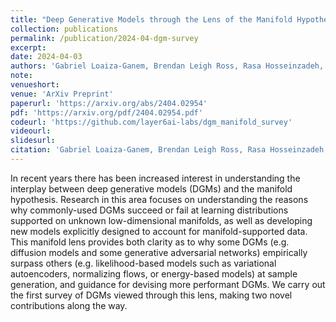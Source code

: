 ```yaml
---
title: "Deep Generative Models through the Lens of the Manifold Hypothesis: A Survey and New Connections"
collection: publications
permalink: /publication/2024-04-dgm-survey
excerpt: 
date: 2024-04-03
authors: 'Gabriel Loaiza-Ganem, Brendan Leigh Ross, Rasa Hosseinzadeh, Anthony L. Caterini, <b>Jesse C. Cresswell</b>,'
note:
venueshort:
venue: 'ArXiv Preprint'
paperurl: 'https://arxiv.org/abs/2404.02954'
pdf: 'https://arxiv.org/pdf/2404.02954.pdf'
codeurl: 'https://github.com/layer6ai-labs/dgm_manifold_survey'
videourl:
slidesurl:
citation: 'Gabriel Loaiza-Ganem, Brendan Leigh Ross, Rasa Hosseinzadeh, Anthony L. Caterini, esse C. Cresswell. Deep Generative Models through the Lens of the Manifold Hypothesis: A Survey and New Connections. ArXiv Preprint 2404.02954, 2024'
---
```

In recent years there has been increased interest in understanding the interplay between deep generative models (DGMs) and the manifold hypothesis. Research in this area focuses on understanding the reasons why commonly-used DGMs succeed or fail at learning distributions supported on unknown low-dimensional manifolds, as well as developing new models explicitly designed to account for manifold-supported data. This manifold lens provides both clarity as to why some DGMs (e.g. diffusion models and some generative adversarial networks) empirically surpass others (e.g. likelihood-based models such as variational autoencoders, normalizing flows, or energy-based models) at sample generation, and guidance for devising more performant DGMs. We carry out the first survey of DGMs viewed through this lens, making two novel contributions along the way.